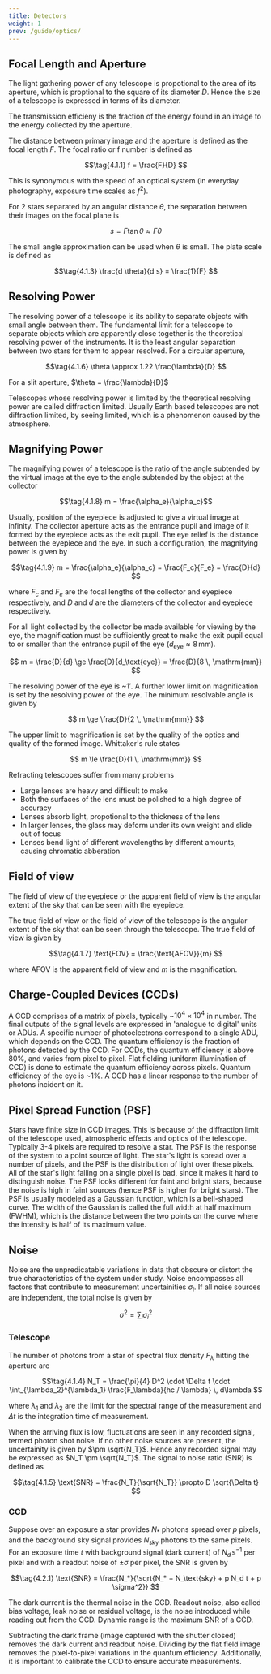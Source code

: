 ```yaml
---
title: Detectors
weight: 1
prev: /guide/optics/
---
```


## Focal Length and Aperture

The light gathering power of any telescope is propotional to the area of its aperture, which is proptional to the square of its diameter $D$. Hence the size of a telescope is expressed in terms of its diameter.

The transmission efficieny is the fraction of the energy found in an image to the energy collected by the aperture.

The distance between primary image and the aperture is defined as the focal length $F$. The focal ratio or f number is defined as

$$\tag{4.1.1} f = \frac{F}{D} $$

This is synonymous with the speed of an optical system (in everyday photography, exposure time scales as $f^2$).

For 2 stars separated by an angular distance $\theta$, the separation between their images on the focal plane is

$$\tag{4.1.2} s = F \tan \theta \approx F \theta $$

The small angle approximation can be used when $\theta$ is small. The plate scale is defined as

$$\tag{4.1.3} \frac{d \theta}{d s} = \frac{1}{F} $$

## Resolving Power

The resolving power of a telescope is its ability to separate objects with small angle between them. The fundamental limit for a telescope to separate objects which are apparently close together is the theoretical resolving power of the instruments. It is the least angular separation between two stars for them to appear resolved. For a circular aperture,

$$\tag{4.1.6} \theta \approx 1.22 \frac{\lambda}{D} $$

For a slit aperture, $\theta = \frac{\lambda}{D}$

Telescopes whose resolving power is limited by the theoretical resolving power are called diffraction limited. Usually Earth based telescopes are not diffraction limited, by seeing limited, which is a phenomenon caused by the atmosphere.

## Magnifying Power

The magnifying power of a telescope is the ratio of the angle subtended by the virtual image at the eye to the angle subtended by the object at the collector

$$\tag{4.1.8} m = \frac{\alpha_e}{\alpha_c}$$

Usually, position of the eyepiece is adjusted to give a virtual image at infinity. The collector aperture acts as the entrance pupil and image of it formed by the eyepiece acts as the exit pupil. The eye relief is the distance between the eyepiece and the eye. In such a configuration, the magnifying power is given by

$$\tag{4.1.9} m = \frac{\alpha_e}{\alpha_c} = \frac{F_c}{F_e} = \frac{D}{d} $$

where $F_c$ and $F_e$ are the focal lengths of the collector and eyepiece respectively, and $D$ and $d$ are the diameters of the collector and eyepiece respectively.

For all light collected by the collector be made available for viewing by the eye, the magnification must be sufficiently great to make the exit pupil equal to or smaller than the entrance pupil of the eye ($d_\text{eye} \approx 8 \, \mathrm{mm}$).

$$ m = \frac{D}{d} \ge \frac{D}{d_\text{eye}} = \frac{D}{8 \, \mathrm{mm}} $$

The resolving power of the eye is ~$1'$. A further lower limit on magnification is set by the resolving power of the eye. The minimum resolvable angle is given by

$$ m \ge \frac{D}{2 \, \mathrm{mm}} $$

The upper limit to magnification is set by the quality of the optics and quality of the formed image. Whittaker's rule states

$$ m \le \frac{D}{1 \, \mathrm{mm}} $$

Refracting telescopes suffer from many problems

- Large lenses are heavy and difficult to make
- Both the surfaces of the lens must be polished to a high degree of accuracy
- Lenses absorb light, propotional to the thickness of the lens
- In larger lenses, the glass may deform under its own weight and slide out of focus
- Lenses bend light of different wavelengths by different amounts, causing chromatic abberation

## Field of view

The field of view of the eyepiece or the apparent field of view is the angular extent of the sky that can be seen with the eyepiece.

The true field of view or the field of view of the telescope is the angular extent of the sky that can be seen through the telescope. The true field of view is given by

$$\tag{4.1.7} \text{FOV} = \frac{\text{AFOV}}{m} $$

where AFOV is the apparent field of view and $m$ is the magnification.

## Charge-Coupled Devices (CCDs)

A CCD comprises of a matrix of pixels, typically ~$10^4 \times 10^4$ in number. The final outputs of the signal levels are expressed in 'analogue to digital' units or ADUs. A specific number of photoelectrons correspond to a single ADU, which depends on the CCD. The quantum efficiency is the fraction of photons detected by the CCD. For CCDs, the quantum efficiency is above 80%, and varies from pixel to pixel. Flat fielding (uniform illumination of CCD) is done to estimate the quantum efficiency across pixels. Quantum efficiency of the eye is ~1%. A CCD has a linear response to the number of photons incident on it.

## Pixel Spread Function (PSF)

Stars have finite size in CCD images. This is because of the diffraction limit of the telescope used, atmospheric effects and optics of the telescope. Typically 3-4 pixels are required to resolve a star. The PSF is the response of the system to a point source of light. The star's light is spread over a number of pixels, and the PSF is the distribution of light over these pixels. All of the star's light falling on a single pixel is bad, since it makes it hard to distinguish noise. The PSF looks different for faint and bright stars, because the noise is high in faint sources (hence PSF is higher for bright stars). The PSF is usually modeled as a Gaussian function, which is a bell-shaped curve. The width of the Gaussian is called the full width at half maximum (FWHM), which is the distance between the two points on the curve where the intensity is half of its maximum value.

## Noise

Noise are the unpredicatable variations in data that obscure or distort the true characteristics of the system under study. Noise encompasses all factors that contribute to measurement uncertainities $\sigma_i$. If all noise sources are independent, the total noise is given by

$$\tag{4.1.10} \sigma^2 = \sum_i \sigma_i^2 $$

### Telescope

The number of photons from a star of spectral flux density $F_\lambda$ hitting the aperture are

$$\tag{4.1.4} N_T = \frac{\pi}{4} D^2 \cdot \Delta t \cdot \int_{\lambda_2}^{\lambda_1} \frac{F_\lambda}{hc / \lambda} \, d\lambda $$

where $\lambda_1$ and $\lambda_2$ are the limit for the spectral range of the measurement and $\Delta t$ is the integration time of measurement.

When the arriving flux is low, fluctuations are seen in any recorded signal, termed photon shot noise. If no other noise sources are present, the uncertainity is given by $\pm \sqrt{N_T}$. Hence any recorded signal may be expressed as $N_T \pm \sqrt{N_T}$. The signal to noise ratio (SNR) is defined as

$$\tag{4.1.5} \text{SNR} = \frac{N_T}{\sqrt{N_T}} \propto D \sqrt{\Delta t} $$

### CCD

Suppose over an exposure a star provides $N_*$ photons spread over $p$ pixels, and the background sky signal provides $N_\text{sky}$ photons to the same pixels. For an exposure time $t$ with background signal (dark current) of $N_d \mathrm{\,s^{-1}}$ per pixel and with a readout noise of $\pm \sigma$ per pixel, the SNR is given by

$$\tag{4.2.1} \text{SNR} = \frac{N_*}{\sqrt{N_* + N_\text{sky} + p N_d t + p \sigma^2}} $$

The dark current is the thermal noise in the CCD. Readout noise, also called bias voltage, leak noise or residual voltage, is the noise introduced while reading out from the CCD. Dynamic range is the maximum SNR of a CCD.

Subtracting the dark frame (image captured with the shutter closed) removes the dark current and readout noise. Dividing by the flat field image removes the pixel-to-pixel variations in the quantum efficiency. Additionally, it is important to calibrate the CCD to ensure accurate measurements.
